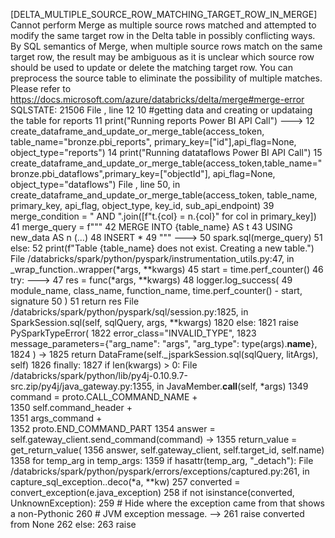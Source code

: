 [DELTA_MULTIPLE_SOURCE_ROW_MATCHING_TARGET_ROW_IN_MERGE] Cannot perform Merge as multiple source rows matched and attempted to modify the same
target row in the Delta table in possibly conflicting ways. By SQL semantics of Merge,
when multiple source rows match on the same target row, the result may be ambiguous
as it is unclear which source row should be used to update or delete the matching
target row. You can preprocess the source table to eliminate the possibility of
multiple matches. Please refer to
https://docs.microsoft.com/azure/databricks/delta/merge#merge-error SQLSTATE: 21506
File <command-3301156189241972>, line 12
     10 #getting data and creating or updataing the table for reports
     11 print("Running reports Power BI API Call")
---> 12 create_dataframe_and_update_or_merge_table(access_token, table_name="bronze.pbi_reports", primary_key=["id"],api_flag=None, object_type="reports")
     14 print("Running datataflows Power BI API Call")
     15 create_dataframe_and_update_or_merge_table(access_token,table_name="bronze.pbi_dataflows",primary_key=["objectId"], api_flag=None, object_type="dataflows")
File <command-3301156189241971>, line 50, in create_dataframe_and_update_or_merge_table(access_token, table_name, primary_key, api_flag, object_type, key_id, sub_api_endpoint)
     39     merge_condition = " AND ".join([f"t.{col} = n.{col}" for col in primary_key])
     41     merge_query = f"""
     42     MERGE INTO {table_name} AS t
     43     USING new_data AS n
   (...)
     48     INSERT *
     49     """
---> 50     spark.sql(merge_query)
     51 else: 
     52     print(f"Table {table_name} does not exist. Creating a new table.")
File /databricks/spark/python/pyspark/instrumentation_utils.py:47, in _wrap_function.<locals>.wrapper(*args, **kwargs)
     45 start = time.perf_counter()
     46 try:
---> 47     res = func(*args, **kwargs)
     48     logger.log_success(
     49         module_name, class_name, function_name, time.perf_counter() - start, signature
     50     )
     51     return res
File /databricks/spark/python/pyspark/sql/session.py:1825, in SparkSession.sql(self, sqlQuery, args, **kwargs)
   1820     else:
   1821         raise PySparkTypeError(
   1822             error_class="INVALID_TYPE",
   1823             message_parameters={"arg_name": "args", "arg_type": type(args).__name__},
   1824         )
-> 1825     return DataFrame(self._jsparkSession.sql(sqlQuery, litArgs), self)
   1826 finally:
   1827     if len(kwargs) > 0:
File /databricks/spark/python/lib/py4j-0.10.9.7-src.zip/py4j/java_gateway.py:1355, in JavaMember.__call__(self, *args)
   1349 command = proto.CALL_COMMAND_NAME +\
   1350     self.command_header +\
   1351     args_command +\
   1352     proto.END_COMMAND_PART
   1354 answer = self.gateway_client.send_command(command)
-> 1355 return_value = get_return_value(
   1356     answer, self.gateway_client, self.target_id, self.name)
   1358 for temp_arg in temp_args:
   1359     if hasattr(temp_arg, "_detach"):
File /databricks/spark/python/pyspark/errors/exceptions/captured.py:261, in capture_sql_exception.<locals>.deco(*a, **kw)
    257 converted = convert_exception(e.java_exception)
    258 if not isinstance(converted, UnknownException):
    259     # Hide where the exception came from that shows a non-Pythonic
    260     # JVM exception message.
--> 261     raise converted from None
    262 else:
    263     raise
